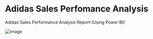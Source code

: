 # Adidas Sales Perfomance Analysis
Adidas Sales Performance Analysis Report (Using Power BI)

![image](https://user-images.githubusercontent.com/94129924/231060505-3077af3e-6f21-4a49-a233-bfddf04e8564.png)
